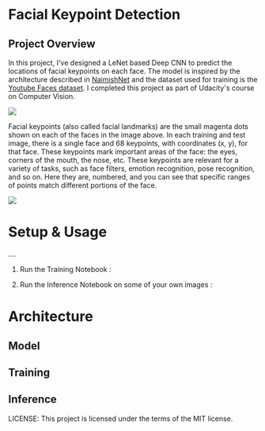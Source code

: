 
# Facial Keypoint Detection

## Project Overview

In this project, I've designed a LeNet based Deep CNN to predict the locations of facial keypoints on each face.
The model is inspired by the architecture described in [NaimishNet](https://arxiv.org/abs/1710.00977) and the dataset 
used for training is the [Youtube Faces dataset](https://www.cs.tau.ac.il/~wolf/ytfaces/).
I completed this project as part of Udacity's course on Computer Vision. 

<img src="images/key_pts_example.png" >

Facial keypoints (also called facial landmarks) are the small magenta dots shown on each of the faces in the image above. In each training and test image, there is a single face and 68 keypoints, with coordinates (x, y), for that face. These keypoints mark important areas of the face: the eyes, corners of the mouth, the nose, etc. These keypoints are relevant for a variety of tasks, such as face filters, emotion recognition, pose recognition, and so on. Here they are, numbered, and you can see that specific ranges of points match different portions of the face.

<img src="images/landmarks_numbered.jpg" >

# Setup & Usage

.... 

1. Run the Training Notebook :

2. Run the Inference Notebook on some of your own images : 

# Architecture

## Model 


## Training

## Inference


LICENSE: This project is licensed under the terms of the MIT license.

